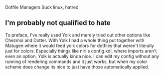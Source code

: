 Dotfile Managers Suck
linux, hatred

## I'm probably not qualified to hate
To preface, I've really used Yolk and merely tried out other options like Chezmoi and Dotter. With Yolk I had a whole thing put together with Matugen where it would feed yolk colors for dotfiles that weren't literally just for colors. Especially things like niri's config.kdl, where imports aren't even an option, Yolk is actually kinda nice. I can edit my config without any running of rendering commands and it just works, but when my color scheme does change its nice to just have those automatically applied.

##